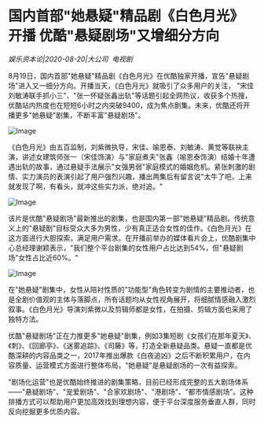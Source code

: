 # 国内首部"她悬疑"精品剧《白色月光》开播 优酷"悬疑剧场"又增细分方向

*娱乐资本论|2020-08-20|大公司 
                                                电视剧*

8月19日，国内首部"她悬疑"精品剧《白色月光》在优酷独家开播，宣告"悬疑剧场"进入又一细分方向。开播当天，《白色月光》就吸引了众多用户的关注， "宋佳刘敏涛联手抓小三"、"张一怀疑张鑫出轨"等话题引起全网热议，收获多个热搜，优酷站内热度也在短短6小时之内突破9400，成为焦点剧集。未来，优酷还将开播更多"她悬疑"剧集，不断丰富"悬疑剧场"。

![Image](https://p3.pstatp.com/large/pgc-image/1bc1ef49e9964a55830ac991b94da76e)

《白色月光》由五百监制，刘紫微执导，宋佳、喻恩泰、刘敏涛、黄觉等联袂主演，讲述女建筑师张一（宋佳饰演）与"家庭煮夫"张鑫（喻恩泰饰演）结婚十年遭遇出轨的故事，通过悬疑手法展示"女强男弱"家庭模式的婚姻危机。紧张刺激的剧情、实力演员的表演引起了用户强烈兴趣，播出两集后有留言说"太牛了吧，上来就发现了啊，有看头，就冲这些实力派，绝对追。"

![Image](https://p3.pstatp.com/large/pgc-image/afef57c82e364485befe5d807f2e3b4d)

该片是优酷"悬疑剧场"最新推出的剧集，也是国内第一部"她悬疑"精品剧。传统意义上的"悬疑剧"目标受众大多为男性，少有真正适合女性的佳作。《白色月光》在这方面进行大胆探索，满足用户需求。在开播前举办的媒体看片会上，优酷剧集中心总经理谢颖表示，"我们整个平台剧集的女性用户占比达到54%，但"悬疑剧场"女性占比近60%。"

![Image](https://p3.pstatp.com/large/pgc-image/48ea659783ee4fa6bb29caa24a805683)

在"她悬疑"剧集中，女性从陪衬性质的"功能型"角色转变为剧情的主要推动者，也是全剧价值观的主体与落脚点，所有话题均从女性视角展开，将细腻情感融入激烈叙事。《白色月光》导演刘紫微以及剪辑师都是女性，在拍摄、剪辑方面也采用了独特方法。

优酷"悬疑剧场"正在力推更多"她悬疑"剧集，例如3集短剧《女孩们在那年夏天》、《刺》、《回廊亭》、《迷雾追踪》、《司藤》等，打造全新悬疑品类。悬疑一直都是优酷深耕的内容品类之一，2017年推出爆款《白夜追凶》之后不断积累用户，在内容质量、运营模式方面进行整体布局，"她悬疑"是悬疑剧场的一次有益探索。

"剧场化运营"也是优酷始终推进的剧集策略，目前已经形成完整的五大剧场体系——"悬疑剧场"、"宠爱剧场"、"合家欢剧场"、"港剧场"、"都市情感剧场"。这种排播方式可以帮助用户更加高效找到理想内容，便于平台深度服务垂直人群，同时反向挖掘更多优质内容。

